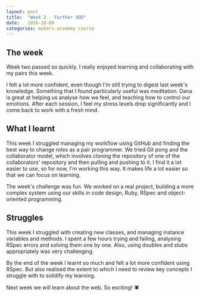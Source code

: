 ```yaml
---
layout: post
title:  "Week 2 - Further OOD"
date:   2016-10-09
categories: makers-academy course
---
```


## The week

Week two passed so quickly. I really enjoyed learning and collaborating with my pairs this week.

I felt a lot more confident, even though I'm still trying to digest last week's knowledge. Something that I found particularly useful was meditation. Dana is great at helping us analyse how we feel, and teaching how to control our emotions. After each session, I feel my stress levels drop significantly and I come back to work with a fresh mind.

## What I learnt

This week I struggled managing my workflow using GitHub and finding the best way to change roles as a pair programmer. We tried Git pong and the collaborator model, which involves cloning the repository of one of the collaborators' repository and then pulling and pushing to it. I find it a lot easier to use, so for now, I'm working this way. It makes life a lot easier so that we can focus on learning.

The week's challenge was fun. We worked on a real project, building a more complex system using our skills in code design, Ruby, RSpec and object-oriented programming.

## Struggles

This week I struggled with creating new classes, and managing instance variables and methods. I spent a few hours trying and failing, analysing RSpec errors and solving them one by one. Also, using doubles and stubs appropriately was very challenging.

By the end of the week I learnt so much and felt a lot more confident using RSpec. But also realised the extent to which I need to review key concepts I struggle with to solidify my learning.

Next week we will learn about the web. So exciting! 🕷
